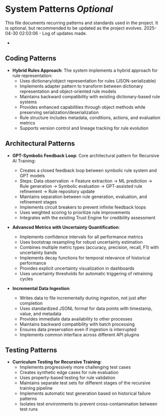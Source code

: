 # System Patterns *Optional*

This file documents recurring patterns and standards used in the project.
It is optional, but recommended to be updated as the project evolves.
2025-04-30 02:03:06 - Log of updates made.

*

## Coding Patterns

* **Hybrid Rules Approach**: The system implements a hybrid approach for rule representation:
  - Uses dictionary/object representation for rules (JSON-serializable)
  - Implements adapter pattern to transform between dictionary representation and object-oriented rule models
  - Maintains backward compatibility with existing dictionary-based rule systems
  - Provides enhanced capabilities through object methods while preserving serialization/deserialization
  - Rule structure includes metadata, conditions, actions, and evaluation metrics
  - Supports version control and lineage tracking for rule evolution

## Architectural Patterns

* **GPT-Symbolic Feedback Loop**: Core architectural pattern for Recursive AI Training:
  - Creates a closed feedback loop between symbolic rule system and GPT models
  - Steps: Data observation → Feature extraction → ML prediction → Rule generation → Symbolic evaluation → GPT-assisted rule refinement → Rule repository update
  - Maintains separation between rule generation, evaluation, and refinement stages
  - Implements circuit breakers to prevent infinite feedback loops
  - Uses weighted scoring to prioritize rule improvements
  - Integrates with the existing Trust Engine for credibility assessment

* **Advanced Metrics with Uncertainty Quantification**:
   - Implements confidence intervals for all performance metrics
   - Uses bootstrap resampling for robust uncertainty estimation
   - Combines multiple metric types (accuracy, precision, recall, F1) with uncertainty bands
   - Implements decay functions for temporal relevance of historical performance
   - Provides explicit uncertainty visualization in dashboards
   - Uses uncertainty thresholds for automatic triggering of retraining cycles

* **Incremental Data Ingestion**:
   - Writes data to file incrementally during ingestion, not just after completion
   - Uses standardized JSONL format for data points with timestamp, value, and metadata
   - Provides immediate data availability to other processes
   - Maintains backward compatibility with batch processing
   - Ensures data preservation even if ingestion is interrupted
   - Implements common interface across different API plugins

## Testing Patterns

* **Curriculum Testing for Recursive Training**:
  - Implements progressively more challenging test cases
  - Creates synthetic edge cases for rule evaluation
  - Uses property-based testing for rule validation
  - Maintains separate test sets for different stages of the recursive training pipeline
  - Implements automatic test generation based on historical failure patterns
  - Isolates test environments to prevent cross-contamination between test runs